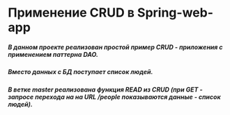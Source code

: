 # Применение CRUD в Spring-web-app

##### В данном проекте реализован простой пример CRUD - приложения с применением паттерна DAO. 
##### Вместо данных с БД поступает список людей.
##### *В ветке master реализована функция READ из CRUD (при GET - запросе перехода на на URL /people показываются данные - список людей).*